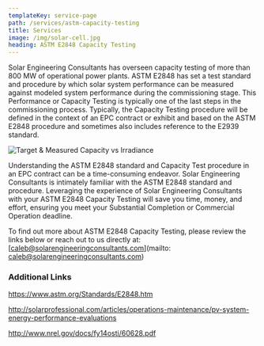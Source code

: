 ```yaml
---
templateKey: service-page
path: /services/astm-capacity-testing
title: Services
image: /img/solar-cell.jpg
heading: ASTM E2848 Capacity Testing
---
```


Solar Engineering Consultants has overseen capacity testing of more than 800 MW
of operational power plants. ASTM E2848 has set a test standard and procedure by
which solar system performance can be measured against modeled system performance
during the commissioning stage. This Performance or Capacity Testing is typically
one of the last steps in the commissioning process. Typically, the Capacity Testing
procedure will be defined in the context of an EPC contract or exhibit and based on
the ASTM E2848 procedure and sometimes also includes reference to the E2939 standard.

![Target & Measured Capacity vs Irradiance](/img/astm-capacity-testing.jpg)

Understanding the ASTM E2848 standard and Capacity Test procedure in an EPC contract
can be a time-consuming endeavor.  Solar Engineering Consultants is intimately familiar
with the ASTM E2848 standard and procedure.  Leveraging the experience of Solar Engineering
Consultants with your ASTM E2848 Capacity Testing will save you time, money, and effort,
ensuring you meet your Substantial Completion or Commercial Operation deadline.

To find out more about ASTM E2848 Capacity Testing, please review the links below or reach out
to us directly at: [caleb@solarengineeringconsultants.com](mailto: caleb@solarengineeringconsultants.com)

### Additional Links

https://www.astm.org/Standards/E2848.htm

http://solarprofessional.com/articles/operations-maintenance/pv-system-energy-performance-evaluations

http://www.nrel.gov/docs/fy14osti/60628.pdf
